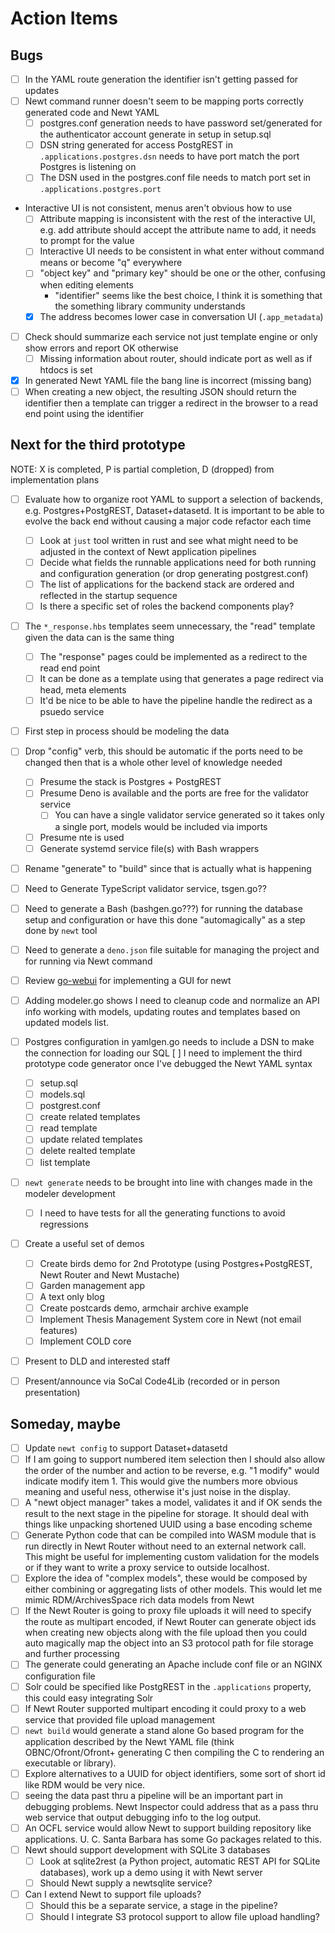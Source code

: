 
# Action Items

## Bugs

- [ ] In the YAML route generation the identifier isn't getting passed for updates
- [ ] Newt command runner doesn't seem to be mapping ports correctly generated code and Newt YAML
  - [ ] postgres.conf generation needs to have password set/generated for the authenticator account generate in setup in setup.sql
  - [ ] DSN string generated for access PostgREST in `.applications.postgres.dsn` needs to have port match the port Postgres is listening on
  - [ ] The DSN used in the postgres.conf file needs to match port set in `.applications.postgres.port`
- Interactive UI is not consistent, menus aren't obvious how to use
  - [ ] Attribute mapping is inconsistent with the rest of the interactive UI, e.g. add attribute should accept the attribute name to add, it needs to prompt for the value
  -  [ ] Interactive UI needs to be consistent in what enter without command means or become "q" everywhere
  - [ ] "object key" and "primary key" should be one or the other, confusing when editing elements
    - "identifier" seems like the best choice, I think it is something that the something library community understands
  - [X] The address becomes lower case in conversation UI (`.app_metadata`)
- [ ] Check should summarize each service not just template engine or only show errors and report OK otherwise
    - [ ] Missing information about router, should indicate port as well as if htdocs is set
- [X] In generated Newt YAML file the bang line is incorrect (missing bang)
- [ ] When creating a new object, the resulting JSON should return the identifier then a template can trigger a redirect in the browser to a read end point using the identifier

## Next for the third prototype

NOTE: X is completed, P is partial completion, D (dropped) from implementation plans

- [ ] Evaluate how to organize root YAML to support a selection of backends, e.g. Postgres+PostgREST, Dataset+datasetd. It is important to be able to evolve the back end without causing a major code refactor each time
    - [ ] Look at `just` tool written in rust and see what might need to be adjusted in the context of Newt application pipelines
    - [ ] Decide what fields the runnable applications need for both running and configuration generation (or drop generating postgrest.conf)
    - [ ] The list of applications for the backend stack are ordered and reflected in the startup sequence
    - [ ] Is there a specific set of roles the backend components play?
- [ ] The `*_response.hbs` templates seem unnecessary, the "read" template given the data can is the same thing
    - [ ] The "response" pages could be implemented as a redirect to the read end point
    - [ ] It can be done as a template using that generates a page redirect via head, meta elements
    - [ ] It'd be nice to be able to have the pipeline handle the redirect as a psuedo service
- [ ] First step in process should be modeling the data
- [ ] Drop "config" verb, this should be automatic if the ports need to be changed then that is a whole other level of knowledge needed
  - [ ] Presume the stack is Postgres + PostgREST
  - [ ] Presume Deno is available and the ports are free for the validator service
    - [ ] You can have a single validator service generated so it takes only a single port, models would be included via imports
  - [ ] Presume nte is used
  - [ ] Generate systemd service file(s) with Bash wrappers
- [ ] Rename "generate" to "build" since that is actually what is happening
- [ ] Need to Generate TypeScript validator service, tsgen.go??
- [ ] Need to generate a Bash (bashgen.go???) for running the database setup and configuration or have this done "automagically" as a step done by `newt` tool
- [ ] Need to generate a `deno.json` file suitable for managing the project and for running via Newt command

- [ ] Review [go-webui](https://github.com/webui-dev/go-webui) for implementing a GUI for newt
- [ ] Adding modeler.go shows I need to cleanup code and normalize an API info working with models, updating routes and templates based on updated models list.
- [ ] Postgres configuration in yamlgen.go needs to include a DSN to make the connection for loading our SQL
[ ] I need to implement the third prototype code generator once I've debugged the Newt YAML syntax
  - [ ] setup.sql
  - [ ] models.sql
  - [ ] postgrest.conf
  - [ ] create related templates
  - [ ] read template
  - [ ] update related templates
  - [ ] delete realted template
  - [ ] list template
- [ ] `newt generate` needs to be brought into line with changes made in the modeler development
  - [ ] I need to have tests for all the generating functions to avoid regressions
- [ ] Create a useful set of demos
    - [ ] Create birds demo for 2nd Prototype (using Postgres+PostgREST, Newt Router and Newt Mustache)
    - [ ] Garden management app
    - [ ] A text only blog
    - [ ] Create postcards demo, armchair archive example
    - [ ] Implement Thesis Management System core in Newt (not email features)
    - [ ] Implement COLD core
- [ ] Present to DLD and interested staff
- [ ] Present/announce via SoCal Code4Lib (recorded or in person presentation)

## Someday, maybe

- [ ] Update `newt config` to support Dataset+datasetd
- [ ] If I am going to support numbered item selection then I should also allow the order of the number and action to be reverse, e.g. "1 modify" would indicate modify item 1. This would give the numbers more obvious meaning and useful ness, otherwise it's just noise in the display.
- [ ] A "newt object manager" takes a model, validates it and if OK sends the result to the next stage in the pipeline for storage. It should deal with things like unpacking shortened UUID using a base encoding scheme
- [ ] Generate Python code that can be compiled into WASM module that is run directly in Newt Router without need to an external network call. This might be useful for implementing custom validation for the models or if they want to write a proxy service to outside localhost.
- [ ] Explore the idea of "complex models", these would be composed by either combining or aggregating lists of other models. This would let me mimic RDM/ArchivesSpace rich data models from Newt
- [ ] If the Newt Router is going to proxy file uploads it will need to specify the route as multipart encoded, if Newt Router can generate object ids when creating new objects along with the file upload then you could auto magically map the object into an S3 protocol path for file storage and further processing
- [ ] The generate could generating an Apache include conf file or an NGINX configuration file
- [ ] Solr could be specified like PostgREST in the `.applications` property, this could easy integrating Solr
- [ ] If Newt Router supported multipart encoding it could proxy to a web service that provided file upload management
- [ ] `newt build` would generate a stand alone Go based program for the application described by the Newt YAML file (think OBNC/Ofront/Ofront+ generating C then compiling the C to rendering an executable or library).
- [ ] Explore alternatives to a UUID for object identifiers, some sort of short id like RDM would be very nice.
- [ ] seeing the data past thru a pipeline will be an important part in debugging problems. Newt Inspector could address that as a pass thru web service that output debugging info to the log output.
- [ ] An OCFL service would allow Newt to support building repository like applications. U. C. Santa Barbara has some Go packages related to this.
- [ ] Newt should support development with SQLite 3 databases
  - [ ] Look at sqlite2rest (a Python project, automatic REST API for SQLite databases), work up a demo using it with Newt server
  - [ ] Should Newt supply a newtsqlite service?
- [ ] Can I extend Newt to support file uploads?
  - [ ] Should this be a separate service, a stage in the pipeline?
  - [ ] Should I integrate S3 protocol support to allow file upload handling?
